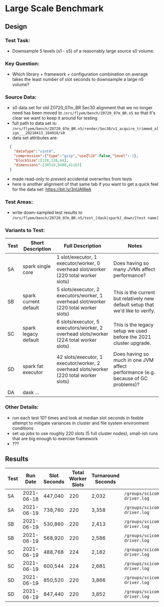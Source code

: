 # Large Scale Benchmark
 
## Design

### Test Task:
- Downsample 5 levels (s1 - s5) of a reasonably large source s0 volume.

### Key Question:
- Which library + framework + configuration combination on average takes the least number of slot seconds to downsample a large n5 volume?

### Source Data:
- s0 data set for old Z0720_07m_BR Sec30 alignment that we no longer need has been moved to `/nrs/flyem/bench/Z0720_07m_BR.n5` so that it's clear we want to keep it around for testing
- full path to data set is: `/nrs/flyem/bench/Z0720_07m_BR.n5/render/Sec30/v1_acquire_trimmed_align___20210413_194018/s0` 
- data set attributes are: 
```json
  {
    "dataType":"uint8",
    "compression":{"type":"gzip","useZlib":false,"level":-1},
    "blockSize":[128,128,64],
    "dimensions":[30519,8400,41163]
  }
```
- made read-only to prevent accidental overwrites from tests
- here is another alignment of that same tab if you want to get a quick feel for the data set: https://bit.ly/3nUAWeA

### Test Areas:
- write down-sampled test results to `/nrs/flyem/bench/Z0720_07m_BR.n5/test_[dask|spark]_down/[test name]`

### Variants to Test:
| Test | Short Description | Full Description | Notes |
| --- | --- | --- | --- |
| SA | spark single core | 1 slot/executor,  1 executor/worker,  0 overhead slot/worker (220 total worker slots) | Does having so many JVMs affect performance? |
| SB | spark current default | 5 slots/executor, 2 executors/worker, 1 overhead slot/worker (220 total worker slots) | This is the current but relatively new default setup that we'd like to verify. |
| SC | spark legacy default | 6 slots/executor, 5 executors/worker, 2 overhead slots/worker (224 total worker slots) | This is the legacy setup we used before the 2021 cluster upgrade. |
| SD | spark fat executor | 42 slots/executor, 1 executor/worker,  2 overhead slots/worker (220 total worker slots) | Does having so much in one JVM affect performance (e.g. because of GC problems)? |
| DA | dask ... | | |

### Other Details:
- run each test 10? times and look at median slot seconds in feeble attempt to mitigate variances in cluster and file system environment conditions
- set up jobs to use roughly 220 slots (5 full cluster nodes), small-ish runs that are big enough to exercise framework
- ???
 
## Results

| Test | Run Date | Slot Seconds | Total Worker Slots | Turnaround Seconds | Notes |
| --- | --- | --- | --- | --- | --- |
| SA | 2021-06-18 | 447,040 | 220 | 2,032 |  `/groups/scicompsoft/home/trautmane/.spark/20210618_164316/logs/04-driver.log` |
| SA | 2021-06-19 | 738,760 | 220 | 3,358 |  `/groups/scicompsoft/home/trautmane/.spark/20210619_184638/logs/04-driver.log` |
| SB | 2021-06-19 | 530,860 | 220 | 2,413 |  `/groups/scicompsoft/home/trautmane/.spark/20210619_092316/logs/04-driver.log` |
| SB | 2021-06-19 | 568,920 | 220 | 2,586 |  `/groups/scicompsoft/home/trautmane/.spark/20210619_205914/logs/04-driver.log` |
| SC | 2021-06-19 | 488,768 | 224 | 2,182 |  `/groups/scicompsoft/home/trautmane/.spark/20210619_100609/logs/04-driver.log` |
| SC | 2021-06-19 | 600,544 | 224 | 2,681 |  `/groups/scicompsoft/home/trautmane/.spark/20210619_212851/logs/04-driver.log` |
| SD | 2021-06-19 | 850,520 | 220 | 3,866 |  `/groups/scicompsoft/home/trautmane/.spark/20210619_110125/logs/04-driver.log` |
| SD | 2021-06-19 | 847,440 | 220 | 3,852 |  `/groups/scicompsoft/home/trautmane/.spark/20210619_234249/logs/04-driver.log` |
